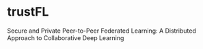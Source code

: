 # trustFL
Secure and Private Peer-to-Peer Federated Learning: A Distributed Approach to Collaborative Deep Learning
